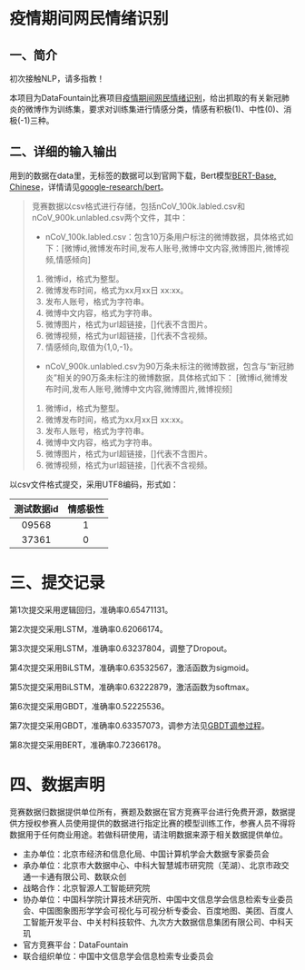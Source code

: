 # 疫情期间网民情绪识别

## 一、简介

初次接触NLP，请多指教！

本项目为DataFountain比赛项目[疫情期间网民情绪识别](https://www.datafountain.cn/competitions/423 "赛题详情 - DataFountain")，给出抓取的有关新冠肺炎的微博作为训练集，要求对训练集进行情感分类，情感有积极(1)、中性(0)、消极(-1)三种。

## 二、详细的输入输出

用到的数据在data里，无标签的数据可以到官网下载，Bert模型[BERT-Base, Chinese](https://storage.googleapis.com/bert_models/2018_11_03/chinese_L-12_H-768_A-12.zip)，详情请见[google-research/bert](https://github.com/google-research/bert)。

> 竞赛数据以csv格式进行存储，包括nCoV_100k.labled.csv和nCoV_900k.unlabled.csv两个文件，其中：
> - nCoV_100k.labled.csv：包含10万条用户标注的微博数据，具体格式如下：[微博id,微博发布时间,发布人账号,微博中文内容,微博图片,微博视频,情感倾向]
> 1. 微博id，格式为整型。
> 2. 微博发布时间，格式为xx月xx日 xx:xx。
> 3. 发布人账号，格式为字符串。
> 4. 微博中文内容，格式为字符串。
> 5. 微博图片，格式为url超链接，[]代表不含图片。
> 6. 微博视频，格式为url超链接，[]代表不含视频。
> 7. 情感倾向,取值为{1,0,-1}。
> - nCoV_900k.unlabled.csv为90万条未标注的微博数据，包含与“新冠肺炎”相关的90万条未标注的微博数据，具体格式如下：
[微博id,微博发布时间,发布人账号,微博中文内容,微博图片,微博视频]
> 1. 微博id，格式为整型。
> 2. 微博发布时间，格式为xx月xx日 xx:xx。
> 3. 发布人账号，格式为字符串。
> 4. 微博中文内容，格式为字符串。
> 5. 微博图片，格式为url超链接，[]代表不含图片。
> 6. 微博视频，格式为url超链接，[]代表不含视频。

以csv文件格式提交，采用UTF8编码，形式如：

|测试数据id|情感极性|
|:----:|:----:|
|09568|1|
|37361|0|

# 三、提交记录

第1次提交采用逻辑回归，准确率0.65471131。

第2次提交采用LSTM，准确率0.62066174。

第3次提交采用LSTM，准确率0.63237804，调整了Dropout。

第4次提交采用BiLSTM，准确率0.63532567，激活函数为sigmoid。

第5次提交采用BiLSTM，准确率0.63222879，激活函数为softmax。

第6次提交采用GBDT，准确率0.52225536。

第7次提交采用GBDT，准确率0.63357073，调参方法见[GBDT调参过程](https://www.cnblogs.com/xyd134/p/8067059.html)。

第8次提交采用BERT，准确率0.72366178。

# 四、数据声明

竞赛数据归数据提供单位所有，赛题及数据在官方竞赛平台进行免费开源，数据提供方授权参赛人员使用提供的数据进行指定比赛的模型训练工作，参赛人员不得将数据用于任何商业用途。若做科研使用，请注明数据来源于相关数据提供单位。

- 主办单位：北京市经济和信息化局、中国计算机学会大数据专家委员会
- 承办单位：北京市大数据中心、中科大智慧城市研究院（芜湖）、北京市政交通一卡通有限公司、数联众创
- 战略合作：北京智源人工智能研究院
- 协办单位：中国科学院计算技术研究所、中国中文信息学会信息检索专业委员会、中国图象图形学学会可视化与可视分析专委会、百度地图、美团、百度人工智能开发平台、中关村科技软件、九次方大数据信息集团有限公司、中科天玑
- 官方竞赛平台：DataFountain
- 联合组织单位：中国中文信息学会信息检索专业委员会